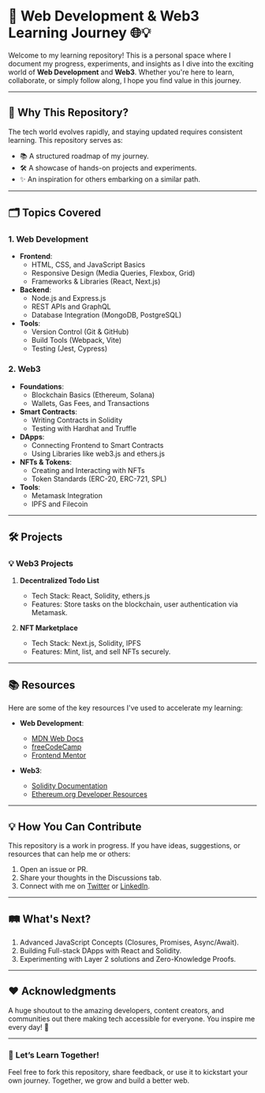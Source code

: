 # 🚀 Web Development & Web3 Learning Journey 🌐💡

Welcome to my learning repository! This is a personal space where I document my progress, experiments, and insights as I dive into the exciting world of **Web Development** and **Web3**. Whether you're here to learn, collaborate, or simply follow along, I hope you find value in this journey.

---

## 🌟 **Why This Repository?**
The tech world evolves rapidly, and staying updated requires consistent learning. This repository serves as:
- 📚 A structured roadmap of my journey.
- 🛠️ A showcase of hands-on projects and experiments.
- ✨ An inspiration for others embarking on a similar path.

---

## 🗂️ **Topics Covered**

### 1. **Web Development**
   - **Frontend**:
     - HTML, CSS, and JavaScript Basics
     - Responsive Design (Media Queries, Flexbox, Grid)
     - Frameworks & Libraries (React, Next.js)
   - **Backend**:
     - Node.js and Express.js
     - REST APIs and GraphQL
     - Database Integration (MongoDB, PostgreSQL)
   - **Tools**:
     - Version Control (Git & GitHub)
     - Build Tools (Webpack, Vite)
     - Testing (Jest, Cypress)

### 2. **Web3**
   - **Foundations**:
     - Blockchain Basics (Ethereum, Solana)
     - Wallets, Gas Fees, and Transactions
   - **Smart Contracts**:
     - Writing Contracts in Solidity
     - Testing with Hardhat and Truffle
   - **DApps**:
     - Connecting Frontend to Smart Contracts
     - Using Libraries like web3.js and ethers.js
   - **NFTs & Tokens**:
     - Creating and Interacting with NFTs
     - Token Standards (ERC-20, ERC-721, SPL)
   - **Tools**:
     - Metamask Integration
     - IPFS and Filecoin

---

## 🛠️ **Projects**

### 💡 **Web3 Projects**
1. **Decentralized Todo List**  
   - Tech Stack: React, Solidity, ethers.js  
   - Features: Store tasks on the blockchain, user authentication via Metamask.

2. **NFT Marketplace**  
   - Tech Stack: Next.js, Solidity, IPFS  
   - Features: Mint, list, and sell NFTs securely.

---

## 📚 **Resources**
Here are some of the key resources I've used to accelerate my learning:
- **Web Development**:
  - [MDN Web Docs](https://developer.mozilla.org)
  - [freeCodeCamp](https://www.freecodecamp.org)
  - [Frontend Mentor](https://www.frontendmentor.io)

- **Web3**:
  - [Solidity Documentation](https://docs.soliditylang.org/)
  - [Ethereum.org Developer Resources](https://ethereum.org/en/developers/)

---

## 💡 **How You Can Contribute**
This repository is a work in progress. If you have ideas, suggestions, or resources that can help me or others:
1. Open an issue or PR.
2. Share your thoughts in the Discussions tab.
3. Connect with me on [Twitter](https://x.com/Vishesh2Dwivedi) or [LinkedIn](https://www.linkedin.com/in/vishesh-dwivedi-567426275/).

---

## 🛤️ **What's Next?**
1. Advanced JavaScript Concepts (Closures, Promises, Async/Await).
2. Building Full-stack DApps with React and Solidity.
3. Experimenting with Layer 2 solutions and Zero-Knowledge Proofs.

---

## ❤️ **Acknowledgments**
A huge shoutout to the amazing developers, content creators, and communities out there making tech accessible for everyone. You inspire me every day! 🌟

---

### 🌈 **Let’s Learn Together!**
Feel free to fork this repository, share feedback, or use it to kickstart your own journey. Together, we grow and build a better web.
